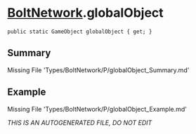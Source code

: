 # [BoltNetwork](Types/BoltNetwork.md).globalObject
`public static GameObject globalObject { get; }`
## Summary
Missing File 'Types/BoltNetwork/P/globalObject_Summary.md'
## Example
Missing File 'Types/BoltNetwork/P/globalObject_Example.md'

*THIS IS AN AUTOGENERATED FILE, DO NOT EDIT*
